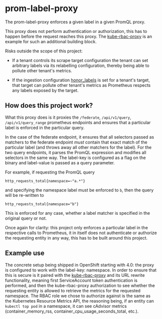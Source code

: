# prom-label-proxy

The prom-label-proxy enforces a given label in a given PromQL proxy.

This proxy does not perform authentication or authorization, this has to happen before the request reaches this proxy. The [kube-rbac-proxy](https://github.com/brancz/kube-rbac-proxy) is an example for such an additional building block.

Risks outside the scope of this project:

- If a tenant controls its scrape target configuration the tenant can set arbitrary labels via its relabelling configuration, thereby being able to pollute other tenant's metrics.

- If the ingestion configuration [honor_labels](https://prometheus.io/docs/prometheus/latest/configuration/configuration/#scrape_config) is set for a tenant's target, that target can pollute other tenant's metrics as Prometheus respects any labels exposed by the target.

## How does this project work?

What this proxy does is it proxies the `/federate`, `/api/v1/query`, `/api/v1/query_range` prometheus endpoints and ensures that a particular label is enforced in the particular query.

In the case of the federate endpoint, it ensures that all selectors passed as matchers to the federate endpoint _must_ contain that exact match of the particular label (and throws away all other matchers for the label). For the two query endpoints, it parses the PromQL expression and modifies all selectors in the same way. The label-key is configured as a flag on the binary and label-value is passed as a query parameter.

For example, if requesting the PromQL query

```
http_requests_total{namespace=~"a.*"}
```

and specifying the namespace label must be enforced to `b`, then the query will be re-written to


```
http_requests_total{namespace="b"}
```

This is enforced for any case, whether a label matcher is specified in the original query or not.

Once again for clarity: this project only enforces a particular label in the respective calls to Prometheus, it in itself does not authenticate or authorize the requesting entity in any way, this has to be built around this project.

## Example use

The concrete setup being shipped in OpenShift starting with 4.0: the proxy is configured to work with the label-key: namespace. In order to ensure that this is secure is it paired with the [kube-rbac-proxy](https://github.com/brancz/kube-rbac-proxy) and its URL rewrite functionality, meaning first ServiceAccount token authentication is performed, and then the kube-rbac-proxy authorization to see whether the requesting entity is allowed to retrieve the metrics for the requested namespace. The RBAC role we chose to authorize against is the same as the Kubernetes Resource Metrics API, the reasoning being, if an entity can `kubectl top pod` in a namespace, it can see cAdvisor metrics (container_memory_rss, container_cpu_usage_seconds_total, etc.).
